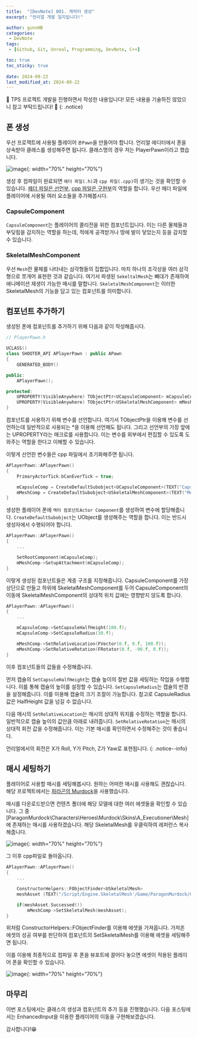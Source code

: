 ```yaml
---
title:  "[DevNote] 001. 캐릭터 생성"
excerpt: "언리얼 개발 일지입니다!"

author: gunnHB
categories: 
 - DevNote
tags: 
 - [Github, Git, Unreal, Programming, DevNote, C++]

toc: true
toc_sticky: true
 
date: 2024-09-22
last_modified_at: 2024-09-22
---
```


🔔 TPS 프로젝트 개발을 진행하면서 작성한 내용입니다! 모든 내용을 기술하진 않았으니 참고 부탁드립니다! 🔔
{: .notice}

## 폰 생성
우선 프로젝트에 사용될 플레이어 `폰Pawn`을 만들어야 합니다. 언리얼 에디터에서 폰을 상속받아 클래스를 생성해주면 됩니다. 클래스명의 경우 저는 PlayerPawn이라고 했습니다.

![image](https://github.com/user-attachments/assets/23539e6c-8da6-4366-a872-7a3e99c06a02){: width="70%" height="70%"}

생성 후 컴파일이 완료되면 `헤더 파일(.h)`과 `cpp 파일(.cpp)`이 생기는 것을 확인할 수 있습니다. <u>헤더 파일은 선언부</u>, <u>cpp 파일은 구현부</u>의 역할을 합니다.
우선 헤더 파일에 플레이어에 사용될 여러 요소들을 추가해봅시다.

### CapsuleComponent
`CapsuleComponent`는 플레이어의 콜리전을 위한 컴포넌트입니다. 이는 다른 물체들과 부딪힘을 감지하는 역할을 하는데, 적에게 공격받거나 땅에 발이 닿았는지 등을 감지할 수 있습니다.

### SkeletalMeshComponent
우선 `Mesh`란 물체를 나타내는 삼각형들의 집합입니다. 마치 하나의 조각상을 여러 삼각형으로 쪼개어 표현한 것과 같습니다. 여기서 파생된 `SekeltalMesh`는 뼈대가 존재하여
애니메이션 재생이 가능한 매시를 말합니다. `SkeletalMeshComponent`는 이러한 SkeletalMesh의 기능을 담고 있는 컴포넌트를 의미합니다.

## 컴포넌트 추가하기
생성된 폰에 컴포넌트를 추가하기 위해 다음과 같이 작성해줍시다.

```c++
// PlayerPawn.h

UCLASS()
class SHOOTER_API APlayerPawn : public APawn
{
	GENERATED_BODY()

public:
	APlayerPawn();

protected:
	UPROPERTY(VisibleAnywhere) TObjectPtr<UCapsuleComponent> mCapsuleComp = nullptr;
	UPROPERTY(VisibleAnywhere) TObjectPtr<USkeletalMeshComponent> mMeshComp = nullptr;
}
```

컴포넌트를 사용하기 위해 변수를 선언합니다. 여기서 TObjectPtr을 이용해 변수를 선언하는데 일반적으로 사용되는 *을 이용해 선언해도 됩니다.
그리고 선언부의 가장 앞에는 UPROPERTY라는 매크로를 사용합니다. 이는 변수를 외부에서 편집할 수 있도록 도와주는 역할을 한다고 이해할 수 있습니다.

이렇게 선언한 변수들은 cpp 파일에서 초기화해주면 됩니다.

```c++
APlayerPawn::APlayerPawn()
{
	PrimaryActorTick.bCanEverTick = true;

    mCapsuleComp = CreateDefaultSubobject<UCapsuleComponent>(TEXT("CapsuleComponent"));
    mMeshComp = CreateDefaultSubobject<USkeletalMeshComponent>(TEXT("MeshComponent"));
}
```

생성한 플레이어 폰에 `액터 컴포넌트Actor Component`를 생성하여 변수에 할당해줍니다. `CreateDefaultSubobject`는 UObject를 생성해주는 역할을 합니다.
이는 반드시 생성자에서 수행되어야 합니다.

```c++
APlayerPawn::APlayerPawn()
{
    ...

    SetRootComponent(mCapsuleComp);
    mMeshComp->SetupAttachment(mCapsuleComp);
}
```

이렇게 생성된 컴포넌트들은 계층 구조를 지정해줍니다. CapsuleComponent를 가장 상단으로 만들고 하위에 SkeletalMeshComponent를 두어
CapsuleComponent의 이동에 SkeletalMeshComponent의 상대적 위치 값에는 영향받지 않도록 합니다.

```c++
APlayerPawn::APlayerPawn()
{
    ...

    mCapsuleComp->SetCapsuleHalfHeight(100.f);
	mCapsuleComp->SetCapsuleRadius(30.f);

    mMeshComp->SetRelativeLocation(FVector(0.f, 0.f, 100.f));
	mMeshComp->SetRelativeRotation(FRotator(0.f, -90.f, 0.f));
}
```

이후 컴포넌트들의 값들을 수정해줍니다.

먼저 캡슐의 `SetCapsuleHalfHeight`는 캡슐 높이의 절반 값을 세팅하는 작업을 수행합니다. 이를 통해 캡슐의 높이를 설정할 수 있습니다.
`SetCapsuleRadius`는 캡슐의 반경을 설정해줍니다. 이를 이용해 캡슐의 크기 조절이 가능합니다. 참고로 CapsuleRadius 값은 HalfHeight 값을 넘길 수 없습니다.

다음 매시의 `SetRelativeLocation`는 매시의 상대적 위치를 수정하는 역할을 합니다. 일반적으로 캡슐 높이의 값만큼 아래로 내려줍니다.
`SetRelativeRotation`는 매시의 상대적 회전 값을 수정해줍니다. 이는 기본 매시를 확인하면서 수정해주는 것이 좋습니다.

언리얼에서의 회전은 X가 Roll, Y가 Pitch, Z가 Yaw로 표현됩니다.
{: .notice--info}

## 매시 세팅하기
플레이어로 사용할 매시를 세팅해봅시다. 원하는 어떠한 매시를 사용해도 괜찮습니다. 해당 프로젝트에서는 [파라곤의 Murdock]("https://www.unrealengine.com/marketplace/ko/product/paragon-murdock")을 사용했습니다.

매시를 다운로드받으면 컨텐츠 폴더에 해당 모델에 대한 여러 에셋들을 확인할 수 있습니다. 그 중 [ParagonMurdock\Characters\Heroes\Murdock\Skins\A_Executioner\Mesh]에 존재하는
매시를 사용하겠습니다. 해당 SkeletalMesh를 우클릭하여 레퍼런스 복사해줍니다.

![image](https://github.com/user-attachments/assets/1b18a79d-6cbe-4317-8e73-9fc5176f9ebb){: width="70%" height="70%"}

그 이후 cpp파일로 돌아옵니다.

```c++
APlayerPawn::APlayerPawn()
{
    ...

	ConstructorHelpers::FObjectFinder<USkeletalMesh>
    meshAsset (TEXT("/Script/Engine.SkeletalMesh'/Game/ParagonMurdock/Characters/Heroes/Murdock/Skins/A_Executioner/Mesh/Murdock_Executioner.Murdock_Executioner'"));

	if(meshAsset.Successed())
		mMeshComp->SetSkeletalMesh(meshAsset);
}
```

위처럼 ConstructorHelpers::FObjectFinder를 이용해 에셋을 가져옵니다. 가져온 에셋의 성공 여부를 판단하여 컴포넌트의 SetSkeletalMesh를 이용해 에셋을 세팅해주면 됩니다.

이를 이용해 최종적으로 컴파일 후 폰을 뷰포트에 끌어다 놓으면 에셋이 적용된 플레이어 폰을 확인할 수 있습니다.

![image](https://github.com/user-attachments/assets/58487085-f6d2-4349-aa4a-34fcb6c051fd){: width="70%" height="70%"}

## 마무리
이번 포스팅에서는 클래스의 생성과 컴포넌트의 추가 등을 진행했습니다. 다음 포스팅에서는 EnhancedInput을 이용한 플레이어의 이동을 구현해보겠습니다.

감사합니다!😁